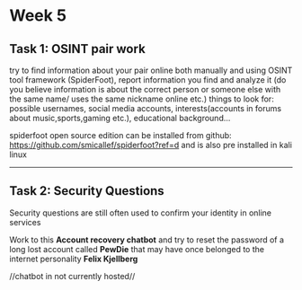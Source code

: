 # **Week 5** 

## **Task 1:** OSINT pair work

try to find information about your pair online both manually and using OSINT tool framework (SpiderFoot), report information you find and analyze it (do you believe information is about the correct person or someone else with the same name/ uses the same nickname online etc.)
things to look for: possible usernames, social media accounts, interests(accounts in forums about music,sports,gaming etc.), educational background…

spiderfoot open source edition can be installed from github: https://github.com/smicallef/spiderfoot?ref=d
and is also pre installed in kali linux

---

## **Task 2:** Security Questions

Security questions are still often used to confirm your identity in online services

Work to this **Account recovery chatbot** and try to reset the password of a long lost account called **PewDie** that may have once belonged to the internet personality **Felix Kjellberg**

//chatbot in not currently hosted//
